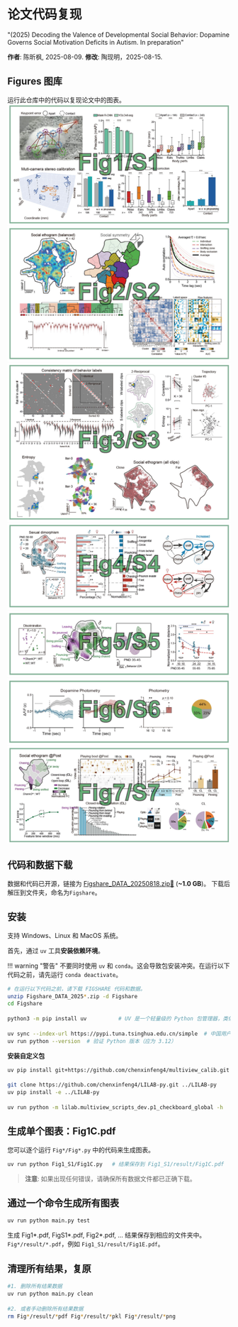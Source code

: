 # 论文代码复现
"(2025) Decoding the Valence of Developmental Social Behavior: Dopamine Governs Social Motivation Deficits in Autism. In preparation"

**作者**: 陈昕枫, 2025-08-09. **修改**: 陶现明，2025-08-15.

## Figures 图库
运行此仓库中的代码以复现论文中的图表。
![Fig1_S1](assets/Fig1_S1.jpg)
![Fig2_S2](assets/Fig2_S2.jpg)
![Fig3_S3](assets/Fig3_S3.jpg)
![Fig4_S4](assets/Fig4_S4.jpg)
![Fig5_S5](assets/Fig5_S5.jpg)
![Fig6_S6](assets/Fig6_S6.jpg)
![Fig7_S7](assets/Fig7_S7.jpg)


## 代码和数据下载

数据和代码已开源，链接为 [Figshare_DATA_20250818.zip🔗](https://pan.baidu.com/s/1YNHOnwKm2-YS8ZePG0TTOA?pwd=j6ab) (**~1.0 GB**)。
下载后解压到文件夹，命名为`Figshare`。

## 安装
支持 Windows、Linux 和 MacOS 系统。

首先，通过 `uv` 工具**安装依赖环境**。

!!! warning "警告"
    不要同时使用 `uv` 和 `conda`。这会导致包安装冲突。在运行以下代码之前，请先运行 `conda deactivate`。

```bash
# 在运行以下代码之前，请下载 FIGSHARE 代码和数据。
unzip Figshare_DATA_2025*.zip -d Figshare
cd Figshare

python3 -m pip install uv          # UV 是一个轻量级的 Python 包管理器，类似于 conda。

uv sync --index-url https://pypi.tuna.tsinghua.edu.cn/simple  # 中国用户可选清华镜像源，否则安装速度很慢。
uv run python --version  # 验证 Python 版本（应为 3.12）
```

**安装自定义包**
```bash
uv pip install git+https://github.com/chenxinfeng4/multiview_calib.git

git clone https://github.com/chenxinfeng4/LILAB-py.git ../LILAB-py
uv pip install -e ../LILAB-py

uv run python -m lilab.multiview_scripts_dev.p1_checkboard_global -h   # 验证安装
```



## 生成单个图表：Fig1C.pdf
您可以逐个运行 `Fig*/Fig*.py` 中的代码来生成图表。
```bash
uv run python Fig1_S1/Fig1C.py   # 结果保存到 Fig1_S1/result/Fig1C.pdf
```

> **注意**: 如果出现任何错误，请确保所有数据文件都已正确下载。

## 通过一个命令生成所有图表
```bash
uv run python main.py test
```

生成 Fig1*.pdf, FigS1*.pdf, Fig2*.pdf, ... 结果保存到相应的文件夹中。`Fig*/result/*.pdf`，例如 `Fig1_S1/result/Fig1E.pdf`。


## 清理所有结果，复原

```bash
#1. 删除所有结果数据
uv run python main.py clean

#2. 或者手动删除所有结果数据
rm Fig*/result/*pdf Fig*/result/*pkl Fig*/result/*png
```